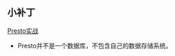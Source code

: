 ## 小补丁

[Presto实战](https://learning.oreilly.com/library/view/learning-and-operating/9781098141844/)

- Presto并不是一个数据库，不包含自己的数据存储系统。
